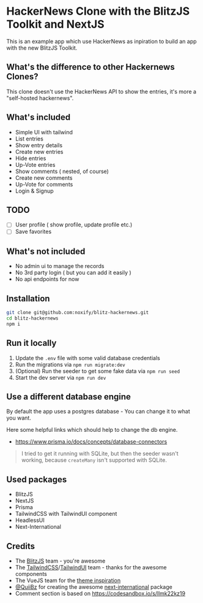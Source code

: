 # HackerNews Clone with the BlitzJS Toolkit and NextJS

This is an example app which use HackerNews as inpiration to build an app with the new BlitzJS Toolkit.

## What's the difference to other Hackernews Clones?

This clone doesn't use the HackerNews API to show the entries,
it's more a "self-hosted hackernews".

## What's included

* Simple UI with tailwind
* List entries
* Show entry details
* Create new entries
* Hide entries
* Up-Vote entries
* Show comments ( nested, of course)
* Create new comments
* Up-Vote for comments
* Login & Signup

## TODO

- [ ] User profile ( show profile, update profile etc.)
- [ ] Save favorites

## What's not included

* No admin ui to manage the records
* No 3rd party login ( but you can add it easily )
* No api endpoints for now

## Installation

```sh
git clone git@github.com:noxify/blitz-hackernews.git
cd blitz-hackernews
npm i
```

## Run it locally

1. Update the `.env` file with some valid database credentials
2. Run the migrations via `npm run migrate:dev`
3. (Optional) Run the seeder to get some fake data via `npm run seed`
4. Start the dev server via `npm run dev`

## Use a different database engine

By default the app uses a postgres database - You can change it to what you want.

Here some helpful links which should help to change the db engine.

* https://www.prisma.io/docs/concepts/database-connectors

> I tried to get it running with SQLite, but then the seeder wasn't working, because `createMany` isn't supported with SQLite.

## Used packages
* BlitzJS
* NextJS
* Prisma
* TailwindCSS with TailwindUI component
* HeadlessUI
* Next-International

## Credits

* The [BlitzJS](https://blitzjs.com/) team - you're awesome
* The [TailwindCSS](https://tailwindcss.com/)/[TailwindUI](https://tailwindui.com/) team - thanks for the awesome components
* The VueJS team for the [theme inspiration](https://www.prisma.io/docs/concepts/database-connectors)
* [@QuiiBz](https://github.com/QuiiBz) for creating the awesome [next-international](https://github.com/QuiiBz/next-international) package
* Comment section is based on https://codesandbox.io/s/llmk22kz19
